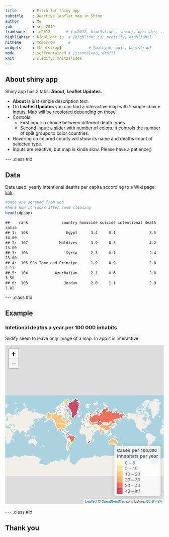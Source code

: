 ```yaml
---
title       : Pitch for shiny app
subtitle    : Reactive leaflet map in Shiny
author      : Me
job         : sep 2019
framework   : io2012       # {io2012, html5slides, shower, dzslides, ...}
highlighter : highlight.js  # {highlight.js, prettify, highlight}
hitheme     : tomorrow      # 
widgets     : [bootstrap]            # {mathjax, quiz, bootstrap}
mode        : selfcontained # {standalone, draft}
knit        : slidify::knit2slides
---
```




## About shiny app

Shiny app has 2 tabs: **About**, **Leaflet Updates**. 

* **About** is just simple description text.
* On **Leaflet Updates** you can find a interactive map with 2 single choice inputs. Map will be recolored depending on those. 
* Controls: 
  + First input: a choice between different death types 
  + Second input: a slider with number of colors. 
                             It controls the number of split groups to color countries.
* Hovering on colored county will show its name and deaths count of selected type.
* Inputs are reactive, but map is kinda slow. Please have a patience;)

--- .class #id 


## Data
Data used: yearly intentional deaths per capita according to a Wiki page: [link](https://en.wikipedia.org/wiki/List_of_countries_by_intentional_death_rate).


```r
#data are scraped from web
#here how it looks after some cleaning
head(idpcpy)
```

```
##    rank               country homicide suicide intentional death ratio
## 1:  108                 Egypt      3.4     0.1               3.5 34.00
## 2:  107              Maldives      3.9     0.3               4.2 13.00
## 3:  106                 Syria      2.3     0.1               2.4 23.00
## 4:  105 São Tomé and Príncipe      1.9     0.9               2.8  2.11
## 5:  104            Azerbaijan      2.1     0.6               2.8  3.50
## 6:  103                Jordan      2.0     1.1               2.9  1.82
```

--- .class #id


## Example

### Intetional deaths a year per 100 000 inhabits
Slidify seem to leave only image of a map. In app it is interactive.

![plot of chunk unnamed-chunk-3](assets/fig/unnamed-chunk-3-1.png)

--- .class #id

## Thank you
